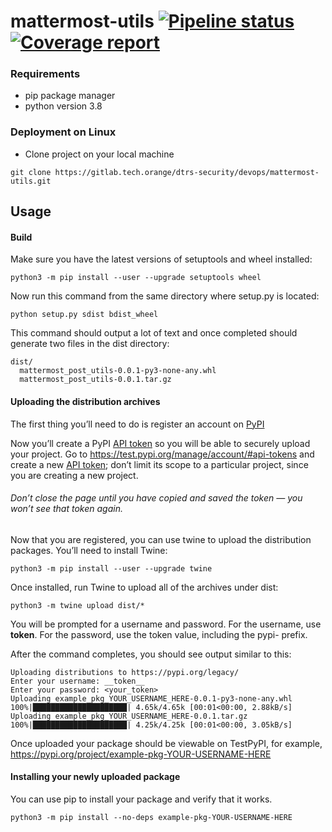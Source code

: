 # mattermost-utils  [![Pipeline status](https://gitlab.tech.orange/dtrs-security/devops/mattermost-utils/badges/master/pipeline.svg)](https://gitlab.tech.orange/dtrs-security/devops/mattermost-utils/commits/master) [![Coverage report](https://gitlab.tech.orange/dtrs-security/devops/mattermost-utils/badges/master/coverage.svg)](https://gitlab.tech.orange/dtrs-security/devops/mattermost-utils/commits/master)

### Requirements

- pip package manager
- python version 3.8

### Deployment on Linux
- Clone project on your local machine
```
git clone https://gitlab.tech.orange/dtrs-security/devops/mattermost-utils.git
```
## Usage

#### Build
Make sure you have the latest versions of setuptools and wheel installed:
```
python3 -m pip install --user --upgrade setuptools wheel
```
Now run this command from the same directory where setup.py is located:
```
python setup.py sdist bdist_wheel
```
This command should output a lot of text and once completed should generate two files in the dist directory:
```
dist/
  mattermost_post_utils-0.0.1-py3-none-any.whl
  mattermost_post_utils-0.0.1.tar.gz
```

#### Uploading the distribution archives

The first thing you’ll need to do is register an account on [PyPI](https://pypi.org/)

Now you’ll create a PyPI [API token](https://pypi.org/help/#apitoken) so you will be able to securely upload your project.
Go to https://test.pypi.org/manage/account/#api-tokens and create a new [API token](https://pypi.org/help/#apitoken); 
don’t limit its scope to a particular project, since you are creating a new project.

###### Don’t close the page until you have copied and saved the token — you won’t see that token again.

Now that you are registered, you can use twine to upload the distribution packages. You’ll need to install Twine:
```
python3 -m pip install --user --upgrade twine
```
Once installed, run Twine to upload all of the archives under dist:
```
python3 -m twine upload dist/*
```
You will be prompted for a username and password. For the username, use __token__. For the password, use the token value, including the pypi- prefix.

After the command completes, you should see output similar to this:
```
Uploading distributions to https://pypi.org/legacy/
Enter your username: __token__
Enter your password: <your_token>
Uploading example_pkg_YOUR_USERNAME_HERE-0.0.1-py3-none-any.whl
100%|█████████████████████| 4.65k/4.65k [00:01<00:00, 2.88kB/s]
Uploading example_pkg_YOUR_USERNAME_HERE-0.0.1.tar.gz
100%|█████████████████████| 4.25k/4.25k [00:01<00:00, 3.05kB/s]
```
Once uploaded your package should be viewable on TestPyPI, 
for example, https://pypi.org/project/example-pkg-YOUR-USERNAME-HERE

#### Installing your newly uploaded package

You can use pip to install your package and verify that it works.

```
python3 -m pip install --no-deps example-pkg-YOUR-USERNAME-HERE
```